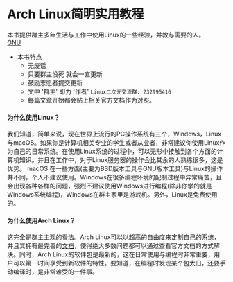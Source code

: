 # Arch Linux简明实用教程 <!-- {docsify-ignore-all} -->

本书提供群主多年生活与工作中使用Linux的一些经验，并教与需要的人。  
[GNU](https://www.gnu.org/home.en.html)  
- 本书特点
    - 无废话 
    - 只要群主没死 就会一直更新
    - 鼓励志愿者提交更新
    - 文中 '群主' 即为 '作者' `Linux二次元交流群: 232995416`
    - 每篇文章开始都会贴上相关官方文档作为对照。

#### 为什么使用Linux？
我们知道，简单来说，现在世界上流行的PC操作系统有三个，Windows，Linux与macOS。如果你是计算机相关专业的学生或者从业者，非常建议你使用Linux作为自己的日常系统。在使用Linux系统的过程中，可以无形中接触到各个方面的计算机知识。并且在工作中，对于Linux服务器的操作会比其余的人熟练很多，这是优势。 macOS 在一些方面(主要为BSD版本工具与GNU版本工具)与Linux的操作并不同，个人不建议使用。Windows在很多编程环境的配制过程中异常痛苦，且会出现各种各样的问题，强烈不建议使用Windows进行编程(除非你学的就是Windows系统编程)，Windows在群主家里是游戏机。另外，Linux是免费使用的。

#### 为什么使用Arch Linux？
这完全是群主主观的看法。Arch Linux可以以超高的自由度来定制自己的系统，并且其拥有最完善的[文档](https://wiki.archlinux.org/index.php/Main_page)，使得绝大多数问题都可以通过查看官方文档的方式解决。同时，Arch Linux的软件包是最新的，这在日常使用与编程时非常重要，用户可以第一时间享受到新软件的特性。要知道，在编程时发现某个包太旧，还要手动编译时，是非常难受的一件事。
